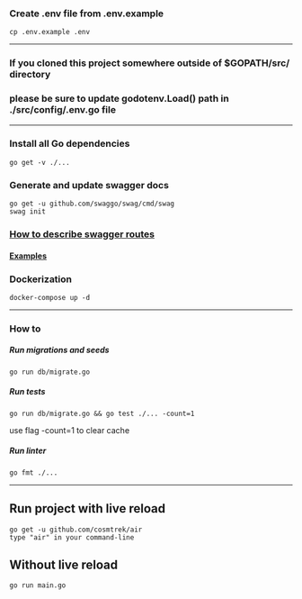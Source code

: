 ### Create .env file from .env.example
```
cp .env.example .env
```
___
### If you cloned this project somewhere outside of $GOPATH/src/ directory
### please be sure to update godotenv.Load() path in ./src/config/.env.go file
___
### Install all Go dependencies
```
go get -v ./...
```
### Generate and update swagger docs
```
go get -u github.com/swaggo/swag/cmd/swag
swag init
```
### [How to describe swagger routes](https://github.com/swaggo/swag/blob/master/README.md)
#### [Examples](https://github.com/swaggo/swag/blob/master/example/celler/controller/examples.go)
### Dockerization
```
docker-compose up -d
```
___
### How to 
##### Run migrations and seeds
```
go run db/migrate.go
```
##### Run tests 

```
go run db/migrate.go && go test ./... -count=1
```
use flag -count=1 to clear cache
##### Run linter
```
go fmt ./...
```
___
## Run project with live reload 
```
go get -u github.com/cosmtrek/air
type "air" in your command-line
``` 
## Without live reload
```
go run main.go
```
